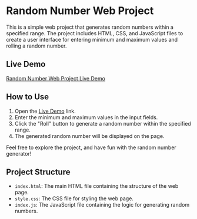 # Random Number Web Project

This is a simple web project that generates random numbers within a specified range. The project includes HTML, CSS, and JavaScript files to create a user interface for entering minimum and maximum values and rolling a random number.

## Live Demo

[Random Number Web Project Live Demo](https://muthukumarasamy-m.github.io/Random_Number/)

## How to Use

1. Open the [Live Demo](https://muthukumarasamy-m.github.io/Random_Number/) link.
2. Enter the minimum and maximum values in the input fields.
3. Click the "Roll" button to generate a random number within the specified range.
4. The generated random number will be displayed on the page.

Feel free to explore the project, and have fun with the random number generator!

## Project Structure

- `index.html`: The main HTML file containing the structure of the web page.
- `style.css`: The CSS file for styling the web page.
- `index.js`: The JavaScript file containing the logic for generating random numbers.